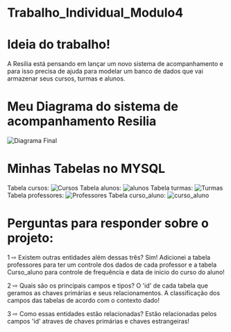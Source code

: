 # Trabalho_Individual_Modulo4
# Ideia do trabalho!
A Resilia está pensando em lançar um novo sistema de
acompanhamento e para isso precisa de ajuda para modelar um
banco de dados que vai armazenar seus cursos, turmas e alunos.

# Meu Diagrama do sistema de acompanhamento Resilia


![Diagrama Final](https://user-images.githubusercontent.com/112709989/213272242-2dc4e6d4-613a-48bc-987c-d2f148effde4.png)


# Minhas Tabelas no MYSQL
 Tabela cursos:
![Cursos](https://user-images.githubusercontent.com/112709989/213272571-45f9a84f-1469-4f13-8550-1c334c79e50c.png)
 Tabela alunos:
![alunos](https://user-images.githubusercontent.com/112709989/213272596-b98bb163-c6e5-40e4-9772-8bfeeef06802.png)
 Tabela turmas:
![Turmas](https://user-images.githubusercontent.com/112709989/213272633-d734c7bb-1849-45c4-a489-f291e467b4c8.png)
 Tabela professores:
![Professores](https://user-images.githubusercontent.com/112709989/213272649-7c1cc884-edf6-4a19-82dc-0db668f1c51b.png)
 Tabela curso_aluno:
![curso_aluno](https://user-images.githubusercontent.com/112709989/213272667-102a0403-c45e-4ec7-9388-a9caddbf1a4b.png)




# Perguntas para responder sobre o projeto:

 1 ⇨ Existem outras entidades além dessas três? 
Sim! Adicionei a tabela professores para ter um controle dos dados de cada professor e a tabela Curso_aluno para controle de frequência e data de inicio do curso do aluno!

 2 ⇨ Quais são os principais campos e tipos?
O 'id' de cada tabela que geramos as chaves primárias e seus relacionamentos. A classificação dos campos das tabelas de acordo com o contexto dado!

 3 ⇨ Como essas entidades estão relacionadas?
Estão relacionadas pelos campos 'id' atraves de chaves primárias e chaves estrangeiras!

